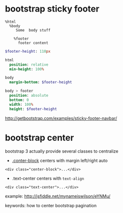 # bootstrap sticky footer

```haml
%html
  %body
     Some  body stuff
    
    %footer
      footer content
```

```sass
$footer-height: 110px

html
  position: relative
  min-height: 100%

body
  margin-bottom: $footer-height

body > footer
  position: absolute
  bottom: 0
  width: 100%
  height: $footer-height
```

http://getbootstrap.com/examples/sticky-footer-navbar/

# bootstrap center

bootstrap 3 actually provide several classes to centralize

* [.conter-block](http://getbootstrap.com/css/#helper-classes-floats)  centers with margin left/right auto

`<div class="center-block">...</div>` 

* .text-center  centers with `text-align`

`<div class="text-center">...</div>` 


example: http://jsfiddle.net/mynameiswilson/eYNMu/


keywords: how to center bootstrap pagination
